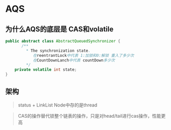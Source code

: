 # AQS

## 为什么AQS的底层是 CAS和volatile
```java
public abstract class AbstractQueuedSynchronizer {
       /**
         * The synchronization state.
            在reentrantLock中代表 1:加锁和0:解锁 重入了多少次
            在CountDownLanch中代表 countDown多少次
         */
    private volatile int state;
}
```
## 架构
> status + LinkList<Node> Node中存的是thread

>  CAS的操作替代锁整个链表的操作，只是对head/tail进行cas操作，性能更高

